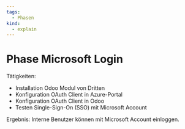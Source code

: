 ```yaml
---
tags:
  - Phasen
kind:
  - explain
---
```

# Phase Microsoft Login

Tätigkeiten:

* Installation Odoo Modul von Dritten
* Konfiguration OAuth Client in Azure-Portal
* Konfiguration OAuth Client in Odoo
* Testen Single-Sign-On (SSO) mit Microsoft Account

Ergebnis: Interne Benutzer können mit Microsoft Account einloggen.